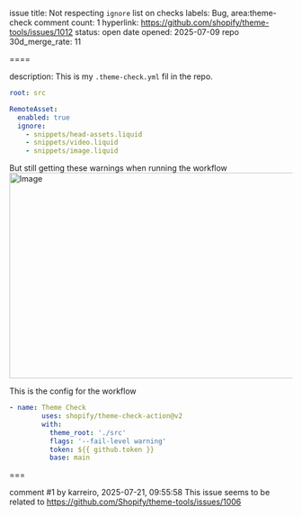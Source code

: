 issue title: Not respecting `ignore` list on checks
labels: Bug, area:theme-check
comment count: 1
hyperlink: https://github.com/shopify/theme-tools/issues/1012
status: open
date opened: 2025-07-09
repo 30d_merge_rate: 11

====

description:
This is my `.theme-check.yml` fil in the repo.

```yml
root: src

RemoteAsset:
  enabled: true
  ignore:
    - snippets/head-assets.liquid
    - snippets/video.liquid
    - snippets/image.liquid
```

But still getting these warnings when running the workflow
<img width="746" height="366" alt="Image" src="https://github.com/user-attachments/assets/27e7d51a-6cdf-4c4c-be80-5f59e64675cb" />

This is the config for the workflow
```yml
- name: Theme Check
        uses: shopify/theme-check-action@v2
        with:
          theme_root: './src'
          flags: '--fail-level warning'
          token: ${{ github.token }}
          base: main
```

===

comment #1 by karreiro, 2025-07-21, 09:55:58
This issue seems to be related to https://github.com/Shopify/theme-tools/issues/1006
